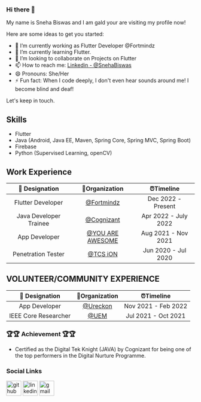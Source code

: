 ### Hi there 👋

My name is Sneha Biswas and I am gald your are visiting my profile now! 

Here are some ideas to get you started:

- 🔭 I’m currently working as Flutter Developer @Fortmindz 
- 🌱 I’m currently learning Flutter.
- 👯 I’m looking to collaborate on Projects on Flutter
- 📫 How to reach me: [Linkedin - @SnehaBiswas](https://www.linkedin.com/in/sneha--biswas/)
- 😄 Pronouns: She/Her
- ⚡ Fun fact: When I code deeply, I don't even hear sounds around me! I become blind and deaf! 

Let's keep in touch. 

## Skills

- Flutter
- Java (Android, Java EE, Maven, Spring Core, Spring MVC, Spring Boot)
- Firebase
- Python (Supervised Learning, openCV)



## Work Experience

| 💼 Designation |  🏢Organization | ⏰Timeline  |
| :-: | :-: | :-: |
|  Flutter Developer  | [@Fortmindz](#) | Dec 2022 - Present |
|  Java Developer Trainee | [@Cognizant](#) | Apr 2022 - July 2022 |
|  App Developer | [@YOU ARE AWESOME](#) | Aug 2021 - Nov 2021 |
| Penetration Tester | [@TCS iON](#) | Jun 2020 - Jul 2020 |


## VOLUNTEER/COMMUNITY EXPERIENCE

| 💼 Designation |  🏢Organization | ⏰Timeline  |
| :-: | :-: | :-: |
|  App Developer  | [@Ureckon](#) | Nov 2021 - Feb 2022 |
|  IEEE Core Researcher | [@UEM](#) | Jul 2021 - Oct 2021 |


### 🏆🏆 Achievement 🏆🏆
<ul>
<li>Certified as the Digital Tek Knight (JAVA) by Cognizant for being one of the top performers in the Digital Nurture Programme.</li>
</ul>  


### Social Links
<p align="center">

[<img src='https://cdn.jsdelivr.net/npm/simple-icons@3.0.1/icons/github.svg' alt='github' height='40'>](https://github.com/Sneha2407) 
[<img src='https://cdn.jsdelivr.net/npm/simple-icons@3.0.1/icons/linkedin.svg' alt='linkedin' height='40'>](https://www.linkedin.com/in/sneha--biswas/) 
[<img src='https://cdn.jsdelivr.net/npm/simple-icons@3.13.0/icons/gmail.svg' alt='gmail' height='40'>](snehabiswas9719@gmail.com) 



</p>

<!--
- 🤔 I’m looking for help with ...
- 💬 Ask me about ...

--!>
